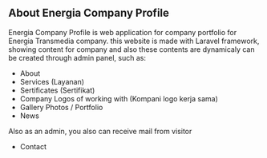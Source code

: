## About Energia Company Profile
Energia Company Profile is web application for company portfolio for Energia Transmedia company. this website is made with Laravel framework, showing content for company and also these contents are dynamicaly can be created through admin panel, such as:
- About
- Services (Layanan)
- Sertificates (Sertifikat)
- Company Logos of working with (Kompani logo kerja sama)
- Gallery Photos / Portfolio
- News

Also as an admin, you also can receive mail from visitor
- Contact

